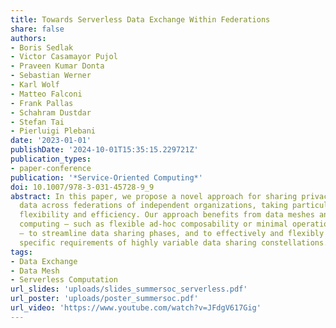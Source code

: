 ```yaml
---
title: Towards Serverless Data Exchange Within Federations
share: false
authors:
- Boris Sedlak
- Victor Casamayor Pujol
- Praveen Kumar Donta
- Sebastian Werner
- Karl Wolf
- Matteo Falconi
- Frank Pallas
- Schahram Dustdar
- Stefan Tai
- Pierluigi Plebani
date: '2023-01-01'
publishDate: '2024-10-01T15:35:15.229721Z'
publication_types:
- paper-conference
publication: '*Service-Oriented Computing*'
doi: 10.1007/978-3-031-45728-9_9
abstract: In this paper, we propose a novel approach for sharing privacy-sensitive
  data across federations of independent organizations, taking particular regard to
  flexibility and efficiency. Our approach benefits from data meshes and serverless
  computing – such as flexible ad-hoc composability or minimal operational overheads
  – to streamline data sharing phases, and to effectively and flexibly address the
  specific requirements of highly variable data sharing constellations.
tags:
- Data Exchange
- Data Mesh
- Serverless Computation
url_slides: 'uploads/slides_summersoc_serverless.pdf'
url_poster: 'uploads/poster_summersoc.pdf'
url_video: 'https://www.youtube.com/watch?v=JFdgV617Gig'
---
```

